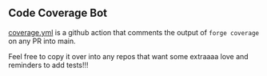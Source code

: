 ## Code Coverage Bot

[coverage.yml](https://github.com/snreynolds/test-coverage/blob/main/.github/workflows/coverage.yml) is a github action that comments the output of `forge coverage` on any PR into main.

Feel free to copy it over into any repos that want some extraaaa love and reminders to add tests!!!